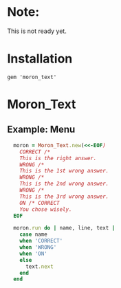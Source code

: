 
# Note:

This is not ready yet.

# Installation

    gem 'moron_text'

# Moron\_Text

## Example: Menu

```ruby
  moron = Moron_Text.new(<<-EOF)
    CORRECT /*
    This is the right answer.
    WRONG /*
    This is the 1st wrong answer.
    WRONG /*
    This is the 2nd wrong answer.
    WRONG /*
    This is the 3rd wrong answer.
    ON /* CORRECT
    You chose wisely.
  EOF

  moron.run do | name, line, text |
    case name
    when 'CORRECT'
    when 'WRONG'
    when 'ON'
    else
      text.next
    end
  end
```

